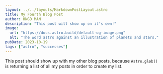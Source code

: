 ```yaml
---
layout: ../../layouts/MarkdownPostLayout.astro
title: My Fourth Blog Post
author: HNGD MAN
description: "This post will show up on it's own!"
image:
  url: "https://docs.astro.build/default-og-image.png"
  alt: "The word astro against an illustration of planets and stars."
pubDate: 2023-10-19
tags: ["astro", "successes"]
---
```


This post should show up with my other blog posts, because `Astro.glob()` is returning a list of all my posts in order to create my list.
